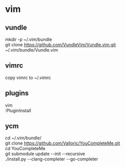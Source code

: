 # vim

## vundle
mkdir -p ~/.vim/bundle  
git clone https://github.com/VundleVim/Vundle.vim.git ~/.vim/bundle/Vundle.vim

## vimrc
copy vimrc to ~/.vimrc

## plugins
vim  
:PluginInstall

## ycm
cd ~/.vim/bundle/  
git clone https://github.com/Valloric/YouCompleteMe.git  
cd YouCompleteMe  
git submodule update --init --recursive  
./install.py --clang-completer --go-completer
